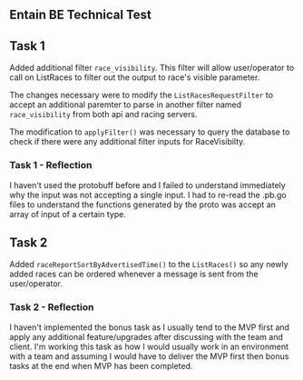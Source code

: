 ## Entain BE Technical Test

## Task 1
Added additional filter `race_visibility`. This filter will allow user/operator to call on ListRaces to filter out the output to race's visible parameter.

The changes necessary were to modify the `ListRacesRequestFilter` to accept an additional paremter to parse in another filter named `race_visibility` from both api and racing servers.

The modification to `applyFilter()` was necessary to query the database to check if there were any additional filter inputs for RaceVisibilty.

### Task 1 - Reflection
I haven't used the protobuff before and I failed to understand immediately why the input was not accepting a single input. I had to re-read the .pb.go files to understand the functions generated by the proto was accept an array of input of a certain type. 

## Task 2
Added `raceReportSortByAdvertisedTime()` to the `ListRaces()` so any newly added races can be ordered whenever a message is sent from the user/operator. 

### Task 2 - Reflection
I haven't implemented the bonus task as I usually tend to the MVP first and apply any additional feature/upgrades after discussing with the team and client. I'm working this task as how I would usually work in an environment with a team and assuming I would have to deliver the MVP first then bonus tasks at the end when MVP has been completed.

